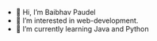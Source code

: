 - 👋 Hi, I’m Baibhav Paudel
- 👀 I’m interested in web-development.
- 🌱 I’m currently learning Java and Python

<!---
incri/incri is a ✨ special ✨ repository because its `README.md` (this file) appears on your GitHub profile.
You can click the Preview link to take a look at your changes.
--->
